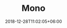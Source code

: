 ---
title: "Mono"
date: 2018-12-28T11:02:05+06:00 
# type don't remove or customize
type : "docs"
---